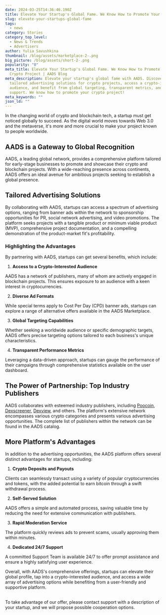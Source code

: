 ```yaml
---
date: 2024-03-25T14:36:46.190Z
title: Elevate Your Startup's Global Fame. We Know How to Promote Your Crypto Project
slug: elevate-your-startups-global-fame
tags:
  - news
category: Stories
category_top_level:
  - News & Trends
  - Advertisers
author: Yulia Savushkina
thumbnail: /blog/assets/marketplace-2-.png
big_picture: /blog/assets/short-2-.png
popularity: "0"
meta_title: Elevate Your Startup's Global Fame. We Know How to Promote Your
  Crypto Project | AADS Blog
meta_description: Elevate your startup's global fame with AADS. Discover
  tailored advertising solutions for crypto projects, access a crypto-interested
  audience, and benefit from global targeting, transparent metrics, and 24/7
  support. We know how to promote your crypto project!
meta_keywords: ""
json_ld: ""
---
```

In the changing world of crypto and blockchain tech, a startup must get noticed globally to succeed. As the digital world moves towards Web 3.0 and the metaverse, it's more and more crucial to make your project known to people worldwide.

## AADS is a Gateway to Global Recognition

AADS, a leading global network, provides a comprehensive platform tailored for early-stage businesses to promote and showcase their crypto and blockchain projects. With a wide-reaching presence across continents, AADS offers an ideal avenue for ambitious projects seeking to establish a global presence.

## Tailored Advertising Solutions

By collaborating with AADS, startups can access a spectrum of advertising options, ranging from banner ads within the network to sponsorship opportunities for PR, social network advertising, and video promotions. The platform seeks projects with a tangible product or minimum viable product (MVP), comprehensive project documentation, and a compelling demonstration of the product-market fit's profitability.

### Highlighting the Advantages

By partnering with AADS, startups can get several benefits, which include:

1. **Access to a Crypto-Interested Audience**

AADS has a network of publishers, many of whom are actively engaged in blockchain projects. This ensures exposure to an audience with a keen interest in cryptocurrencies.

2. **Diverse Ad Formats**

While special terms apply to Cost Per Day (CPD) banner ads, startups can explore a range of alternative offers available in the AADS Marketplace.

3. **Global Targeting Capabilities** 

Whether seeking a worldwide audience or specific demographic targets, AADS offers precise targeting options tailored to each business's unique characteristics.

4. **Transparent Performance Metrics**

Leveraging a data-driven approach, startups can gauge the performance of their campaigns through comprehensive statistics available on the user dashboard.

## The Power of Partnership: Top Industry Publishers

AADS collaborates with esteemed industry publishers, including [Poocoin](/blog/how-effectively-advertise-on-dexscreener-poocoin-apespace-and-dexview-platforms/#2-poocoin), [Dexscreener](/blog/how-effectively-advertise-on-dexscreener-poocoin-apespace-and-dexview-platforms/#1-dexscreener), [Dexview](/blog/how-effectively-advertise-on-dexscreener-poocoin-apespace-and-dexview-platforms/#4-dexview), and others. The platform's extensive network encompasses various crypto categories and presents various advertising opportunities. The complete list of publishers within the network can be found in the AADS catalog.

## More Platform's Advantages

In addition to the advertising opportunities, the AADS platform offers several distinct advantages for startups, including:

1. **Crypto Deposits and Payouts**

Clients can seamlessly transact using a variety of popular cryptocurrencies and tokens, with the added potential to earn bitcoin through a swift withdrawal process.

2. **Self-Served Solution**

AADS offers a simple and automated process, saving valuable time by reducing the need for extensive communication with publishers.

3. **Rapid Moderation Service**

The platform quickly reviews ads to prevent scams, usually approving them within minutes.

4. **Dedicated 24/7 Support**

A committed Support Team is available 24/7 to offer prompt assistance and ensure a highly satisfying user experience.

Overall, with AADS's comprehensive offerings, startups can elevate their global profile, tap into a crypto-interested audience, and access a wide array of advertising options while benefiting from a user-friendly and supportive platform.

\
To take advantage of our offer, please contact support with a description of your startup, and we will propose possible cooperation options.